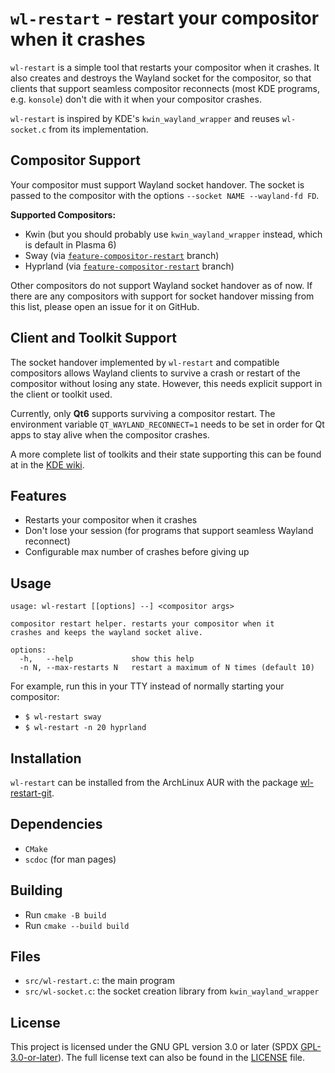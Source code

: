 # `wl-restart` - restart your compositor when it crashes

`wl-restart` is a simple tool that restarts your compositor when it crashes. It
also creates and destroys the Wayland socket for the compositor, so that
clients that support seamless compositor reconnects (most KDE programs, e.g.
`konsole`) don't die with it when your compositor crashes.

`wl-restart` is inspired by KDE's `kwin_wayland_wrapper` and reuses
`wl-socket.c` from its implementation.

## Compositor Support

Your compositor must support Wayland socket handover. The socket is passed to
the compositor with the options `--socket NAME --wayland-fd FD`.

**Supported Compositors:**

- Kwin (but you should probably use `kwin_wayland_wrapper` instead, which is default in Plasma 6)
- Sway (via [`feature-compositor-restart`](https://github.com/ferdi265/sway/tree/feature-compositor-restart) branch)
- Hyprland (via [`feature-compositor-restart`](https://github.com/ferdi265/hyprland/tree/feature-compositor-restart) branch)

Other compositors do not support Wayland socket handover as of now. If there are
any compositors with support for socket handover missing from this list, please
open an issue for it on GitHub.

## Client and Toolkit Support

The socket handover implemented by `wl-restart` and compatible compositors
allows Wayland clients to survive a crash or restart of the compositor without
losing any state. However, this needs explicit support in the client or toolkit
used.

Currently, only **Qt6** supports surviving a compositor restart. The
environment variable `QT_WAYLAND_RECONNECT=1` needs to be set in order for Qt
apps to stay alive when the compositor crashes.

A more complete list of toolkits and their state supporting this can be found at
in the [KDE wiki](https://invent.kde.org/plasma/kwin/-/wikis/Restarting).

## Features

- Restarts your compositor when it crashes
- Don't lose your session (for programs that support seamless Wayland reconnect)
- Configurable max number of crashes before giving up

## Usage

```
usage: wl-restart [[options] --] <compositor args>

compositor restart helper. restarts your compositor when it
crashes and keeps the wayland socket alive.

options:
  -h,   --help             show this help
  -n N, --max-restarts N   restart a maximum of N times (default 10)
```

For example, run this in your TTY instead of normally starting your compositor:

- `$ wl-restart sway`
- `$ wl-restart -n 20 hyprland`

## Installation

`wl-restart` can be installed from the ArchLinux AUR with the package
[wl-restart-git](https://aur.archlinux.org/packages/wl-restart-git).

## Dependencies

- `CMake`
- `scdoc` (for man pages)

## Building

- Run `cmake -B build`
- Run `cmake --build build`

## Files

- `src/wl-restart.c`: the main program
- `src/wl-socket.c`: the socket creation library from `kwin_wayland_wrapper`

## License

This project is licensed under the GNU GPL version 3.0 or later (SPDX
[GPL-3.0-or-later](https://spdx.org/licenses/GPL-3.0-or-later.html)). The full
license text can also be found in the [LICENSE](/LICENSE) file.
